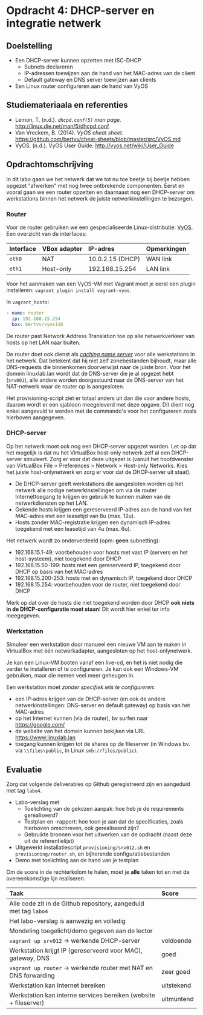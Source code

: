 # Opdracht 4: DHCP-server en integratie netwerk

## Doelstelling

* Een DHCP-server kunnen opzetten met ISC-DHCP
    * Subnets declareren
    * IP-adressen toewijzen aan de hand van het MAC-adres van de client
    * Default gateway en DNS server toewijzen aan clients
* Een Linux router configureren aan de hand van VyOS

## Studiemateriaala en referenties

- Lemon, T. (n.d.). *`dhcpd.conf(5)` man page.* <http://linux.die.net/man/5/dhcpd.conf>
- Van Vreckem, B. (2014). *VyOS cheat sheet*. <https://github.com/bertvv/cheat-sheets/blob/master/src/VyOS.md>
- VyOS. (n.d.). VyOS User Guide. <http://vyos.net/wiki/User_Guide>

## Opdrachtomschrijving

In dit labo gaan we het netwerk dat we tot nu toe beetje bij beetje hebben opgezet "afwerken" met nog twee ontbrekende componenten. Eerst en vooral gaan we een router opzetten en daarnaast nog een DHCP-server om werkstations binnen het netwerk de juiste netwerkinstellingen te bezorgen.

### Router

Voor de router gebruiken we een gespecialiseerde Linux-distributie: [VyOS](http://vyos.net/). Een overzicht van de interfaces:

| Interface | VBox adapter | IP-adres         | Opmerkingen |
| :---      | :---         | :---             | :---        |
| `eth0`    | NAT          | 10.0.2.15 (DHCP) | WAN link    |
| `eth1`    | Host-only    | 192.168.15.254   | LAN link    |

Voor het aanmaken van een VyOS-VM met Vagrant moet je eerst een plugin installeren: `vagrant plugin install vagrant-vyos`.

In `vagrant_hosts`:

```Yaml
- name: router
  ip: 192.168.15.254
  box: bertvv/vyos116
```

De router past Network Address Translation toe op alle netwerkverkeer van hosts op het LAN naar buiten.

De router doet ook dienst als [*caching name server*](http://www.zytrax.com/books/dns/ch4/#caching) voor alle werkstations in het netwerk. Dat betekent dat hij niet zelf zonebestanden bijhoudt, maar alle DNS-requests die binnenkomen doorverwijst naar de juiste bron. Voor het domein linuxlab.lan wordt dat de DNS-server die je al opgezet hebt (`srv001`), alle andere worden doorgestuurd naar de DNS-server van het NAT-netwerk waar de router op is aangesloten.

Het provisioning-script ziet er totaal anders uit dan die voor andere hosts, daarom wordt er een sjabloon meegeleverd met deze opgave. Dit dient nog enkel aangevuld te worden met de commando's voor het configureren zoals hierboven aangegeven.

### DHCP-server

Op het netwerk moet ook nog een DHCP-server opgezet worden. Let op dat het mogelijk is dat nu het VirtualBox host-only netwerk zelf al een DHCP-server simuleert. Zorg er voor dat deze uitgezet is (vanuit het hoofdvenster van VirtualBox File > Preferences > Network > Host-only Networks. Kies het juiste host-onlynetwerk en zorg er voor dat de DHCP-server uit staat).

- De DHCP-server geeft werkstations die aangesloten worden op het netwerk alle nodige netwerkinstellingen om via de router Internettoegang te krijgen en gebruik te kunnen maken van de netwerkdiensten op het LAN.
- Gekende hosts krijgen een gereserveerd IP-adres aan de hand van het MAC-adres met een leasetijd van 8u (max. 12u).
- Hosts zonder MAC-registratie krijgen een dynamisch IP-adres toegekend met een leasetijd van 4u (max. 6u).

Het netwerk wordt zo onderverdeeld (opm: **geen** subnetting):

- 192.168.15.1-49: voorbehouden voor hosts met vast IP (servers en het host-systeem), niet toegekend door DHCP
- 192.168.15.50-199: hosts met een gereserveerd IP, toegekend door DHCP op basis van het MAC-adres
- 192.168.15.200-253: hosts met en dynamisch IP, toegekend door DHCP
- 192.168.15.254: voorbehouden voor de router, niet toegekend door DHCP

Merk op dat over de hosts die niet toegekend worden door DHCP **ook niets in de DHCP-configuratie moet staan**! Dit wordt hier enkel ter info meegegeven.

### Werkstation

Simuleer een werkstation door manueel een nieuwe VM aan te maken in VirtualBox met één netwerkadapter, aangesloten op het host-onlynetwerk.

Je kan een Linux-VM booten vanaf een live-cd, en het is niet nodig die verder te installeren of te configureren. Je kan ook een Windows-VM gebruiken, maar die nemen veel meer geheugen in.

Een werkstation moet *zonder specifiek iets te configureren*:

- een IP-adres krijgen van de DHCP-server (en ook de andere netwerkinstellingen: DNS-server en default gateway) op basis van het MAC-adres
- op het Internet kunnen (via de router), bv surfen naar <https://google.com/>
- de website van het domein kunnen bekijken via URL <https://www.linuxlab.lan>
- toegang kunnen krijgen tot de shares op de fileserver (in Windows bv. via `\\files\public`, in Linux `smb://files/public`).

## Evaluatie

Zorg dat volgende deliverables op Github geregistreerd zijn en aangeduid met tag `labo4`.

* Labo-verslag met
    * Toelichting van de gekozen aanpak: hoe heb je de requirements gerealiseerd?
    * Testplan en -rapport: hoe toon je aan dat de specificaties, zoals hierboven omschreven, ook gerealiseerd zijn?
    * Gebruikte bronnen voor het uitwerken van de opdracht (naast deze uit de referentielijst)
* Uitgewerkt installatiescript `provisioning/srv012.sh` en `provisioning/router.sh`, en bijhorende configuratiebestanden
* Demo met toelichting aan de hand van je testplan

Om de score in de rechterkolom te halen, moet je **alle** taken tot en met de overeenkomstige lijn realiseren.

| Taak                                                             | Score      |
| :---                                                             | :---       |
| Alle code zit in de Github repository, aangeduid met tag `labo4` |            |
| Het labo-verslag is aanwezig en volledig                         |            |
| Mondeling toegelicht/demo gegeven aan de lector                  |            |
| `vagrant up srv012` -> werkende DHCP-server                      | voldoende  |
| Werkstation krijgt IP (gereserveerd voor MAC), gateway, DNS      | goed       |
| `vagrant up router` -> werkende router met NAT en DNS forwarding | zeer goed  |
| Werkstation kan Internet bereiken                                | uitstekend |
| Werkstation kan interne services bereiken (website + fileserver) | uitmuntend |

